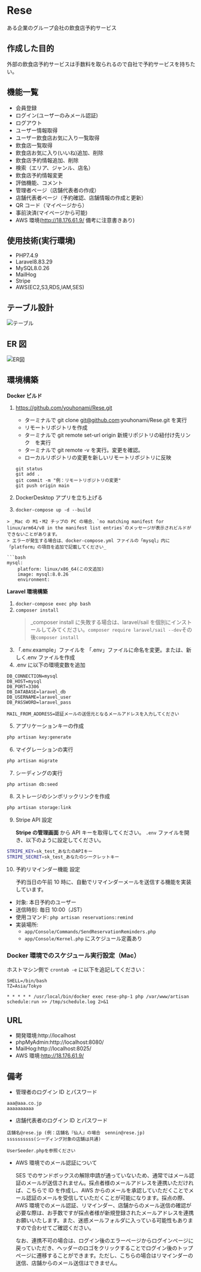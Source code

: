 # Rese

ある企業のグループ会社の飲食店予約サービス

## 作成した目的

外部の飲食店予約サービスは手数料を取られるので自社で予約サービスを持ちたい。

## 機能一覧

- 会員登録
- ログイン(ユーザーのみメール認証)
- ログアウト
- ユーザー情報取得
- ユーザー飲食店お気に入り一覧取得
- 飲食店一覧取得
- 飲食店お気に入り(いいね)追加、削除
- 飲食店予約情報追加、削除
- 検索（エリア、ジャンル、店名）
- 飲食店予約情報変更
- 評価機能、コメント
- 管理者ページ（店舗代表者の作成）
- 店舗代表者ページ（予約確認、店舗情報の作成と更新）
- QR コード（マイページから）
- 事前決済(マイページから可能)
- AWS 環境(http://18.176.61.9/ 備考に注意書きあり)

## 使用技術(実行環境)

- PHP7.4.9
- Laravel8.83.29
- MySQL8.0.26
- MailHog
- Stripe
- AWS(EC2,S3,RDS,IAM,SES)

## テーブル設計

![テーブル](table.drawio.png)

## ER 図

![ER図](er.drawio.png)

## 環境構築

**Docker ビルド**

1. https://github.com/youhonami/Rese.git

   - ターミナルで git clone git@github.com:youhonami/Rese.git を実行
   - リモートリポジトリを作成
   - ターミナルで git remote set-url origin 新規リポジトリの紐付け先リンク　を実行
   - ターミナルで git remote -v を実行。変更を確認。
   - ローカルリポジトリの変更を新しいリモートリポジトリに反映

   ```
   git status
   git add .
   git commit -m "例：リモートリポジトリの変更"
   git push origin main
   ```

2. DockerDesktop アプリを立ち上げる
3. `docker-compose up -d --build`

````
> _Mac の M1・M2 チップの PC の場合、`no matching manifest for linux/arm64/v8 in the manifest list entries`のメッセージが表示されビルドができないことがあります。
> エラーが発生する場合は、docker-compose.yml ファイルの「mysql」内に「platform」の項目を追加で記載してください_

```bash
mysql:
    platform: linux/x86_64(この文追加)
    image: mysql:8.0.26
    environment:
````

**Laravel 環境構築**

1. `docker-compose exec php bash`
2. `composer install`
   > \_composer install に失敗する場合は、laravel/sail を個別にインストールしてみてください。`composer require laravel/sail --dev`その後`composer install`
3. 「.env.example」ファイルを 「.env」ファイルに命名を変更。または、新しく.env ファイルを作成
4. .env に以下の環境変数を追加

```
DB_CONNECTION=mysql
DB_HOST=mysql
DB_PORT=3306
DB_DATABASE=laravel_db
DB_USERNAME=laravel_user
DB_PASSWORD=laravel_pass

MAIL_FROM_ADDRESS=認証メールの送信元となるメールアドレスを入力してください
```

5. アプリケーションキーの作成

```bash
php artisan key:generate
```

6. マイグレーションの実行

```bash
php artisan migrate
```

7. シーディングの実行

```bash
php artisan db:seed
```

8. ストレージのシンボリックリンクを作成

```bash
php artisan storage:link
```

9. Stripe API 設定

   **Stripe の管理画面** から API キーを取得してください。
   `.env` ファイルを開き、以下のように設定してください。

```bash
STRIPE_KEY=sk_test_あなたのAPIキー
STRIPE_SECRET=sk_test_あなたのシークレットキー
```

10. 予約リマインダー機能 設定

    予約当日の午前 10 時に、自動でリマインダーメールを送信する機能を実装しています。

- 対象: 本日予約のユーザー
- 送信時刻: 毎日 10:00（JST）
- 使用コマンド: `php artisan reservations:remind`
- 実装場所:
  - `app/Console/Commands/SendReservationReminders.php`
  - `app/Console/Kernel.php` にスケジュール定義あり

### Docker 環境でのスケジュール実行設定（Mac）

ホストマシン側で `crontab -e` に以下を追記してください：

```crontab
SHELL=/bin/bash
TZ=Asia/Tokyo

* * * * * /usr/local/bin/docker exec rese-php-1 php /var/www/artisan schedule:run >> /tmp/schedule.log 2>&1
```

## URL

- 開発環境:http://localhost
- phpMyAdmin:http://localhost:8080/
- MailHog:http://localhost:8025/
- AWS 環境:http://18.176.61.9/

## 備考

- 管理者のログイン ID とパスワード

```
aaa@aaa.co.jp
aaaaaaaaaa
```

- 店舗代表者のログイン ID とパスワード

```
店舗名@rese.jp (例：店舗名『仙人』の場合　sennin@rese.jp)
ssssssssss(シーディング対象の店舗は共通)

UserSeeder.phpを参照ください
```

- AWS 環境でのメール認証について

  SES でのサンドボックスの解除申請が通っていないため、通常ではメール認証のメールが送信されません。採点者様のメールアドレスを連携いただければ、こちらで ID を作成し、AWS からのメールを承認していただくことでメール認証のメールを受信していただくことが可能になります。採点の際、AWS 環境でのメール認証、リマインダー、店舗からのメール送信の確認が必要な際は、お手数ですが採点者様が新規登録されたメールアドレスを連携お願いいたします。また、迷惑メールフォルダに入っている可能性もありますので合わせてご確認ください。

  なお、連携不可の場合は、ログイン後のエラーページからログインページに戻っていただき、ヘッダーのロゴをクリックすることでログイン後のトップページに遷移することができます。ただし、こちらの場合はリマインダーの送信、店舗からのメール送信はできません。
